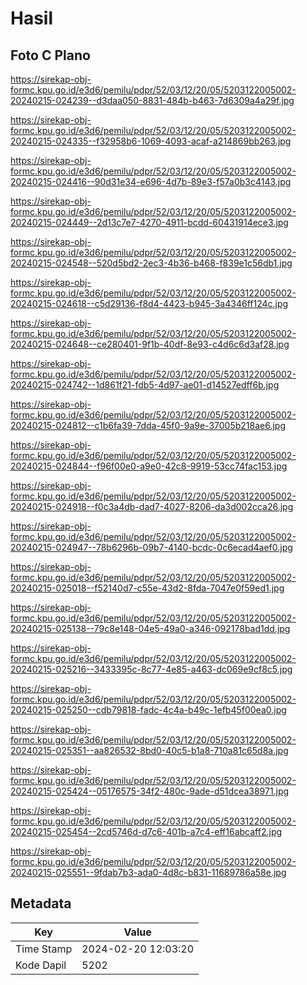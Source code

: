 # Hasil

## Foto C Plano

https://sirekap-obj-formc.kpu.go.id/e3d6/pemilu/pdpr/52/03/12/20/05/5203122005002-20240215-024239--d3daa050-8831-484b-b463-7d6309a4a29f.jpg

https://sirekap-obj-formc.kpu.go.id/e3d6/pemilu/pdpr/52/03/12/20/05/5203122005002-20240215-024335--f32958b6-1069-4093-acaf-a214869bb263.jpg

https://sirekap-obj-formc.kpu.go.id/e3d6/pemilu/pdpr/52/03/12/20/05/5203122005002-20240215-024416--90d31e34-e696-4d7b-89e3-f57a0b3c4143.jpg

https://sirekap-obj-formc.kpu.go.id/e3d6/pemilu/pdpr/52/03/12/20/05/5203122005002-20240215-024449--2d13c7e7-4270-4911-bcdd-60431914ece3.jpg

https://sirekap-obj-formc.kpu.go.id/e3d6/pemilu/pdpr/52/03/12/20/05/5203122005002-20240215-024548--520d5bd2-2ec3-4b36-b468-f839e1c56db1.jpg

https://sirekap-obj-formc.kpu.go.id/e3d6/pemilu/pdpr/52/03/12/20/05/5203122005002-20240215-024618--c5d29136-f8d4-4423-b945-3a4346ff124c.jpg

https://sirekap-obj-formc.kpu.go.id/e3d6/pemilu/pdpr/52/03/12/20/05/5203122005002-20240215-024648--ce280401-9f1b-40df-8e93-c4d6c6d3af28.jpg

https://sirekap-obj-formc.kpu.go.id/e3d6/pemilu/pdpr/52/03/12/20/05/5203122005002-20240215-024742--1d861f21-fdb5-4d97-ae01-d14527edff6b.jpg

https://sirekap-obj-formc.kpu.go.id/e3d6/pemilu/pdpr/52/03/12/20/05/5203122005002-20240215-024812--c1b6fa39-7dda-45f0-9a9e-37005b218ae6.jpg

https://sirekap-obj-formc.kpu.go.id/e3d6/pemilu/pdpr/52/03/12/20/05/5203122005002-20240215-024844--f96f00e0-a9e0-42c8-9919-53cc74fac153.jpg

https://sirekap-obj-formc.kpu.go.id/e3d6/pemilu/pdpr/52/03/12/20/05/5203122005002-20240215-024918--f0c3a4db-dad7-4027-8206-da3d002cca26.jpg

https://sirekap-obj-formc.kpu.go.id/e3d6/pemilu/pdpr/52/03/12/20/05/5203122005002-20240215-024947--78b6296b-09b7-4140-bcdc-0c6ecad4aef0.jpg

https://sirekap-obj-formc.kpu.go.id/e3d6/pemilu/pdpr/52/03/12/20/05/5203122005002-20240215-025018--f52140d7-c55e-43d2-8fda-7047e0f59ed1.jpg

https://sirekap-obj-formc.kpu.go.id/e3d6/pemilu/pdpr/52/03/12/20/05/5203122005002-20240215-025138--79c8e148-04e5-49a0-a346-092178bad1dd.jpg

https://sirekap-obj-formc.kpu.go.id/e3d6/pemilu/pdpr/52/03/12/20/05/5203122005002-20240215-025216--3433395c-8c77-4e85-a463-dc069e9cf8c5.jpg

https://sirekap-obj-formc.kpu.go.id/e3d6/pemilu/pdpr/52/03/12/20/05/5203122005002-20240215-025250--cdb79818-fadc-4c4a-b49c-1efb45f00ea0.jpg

https://sirekap-obj-formc.kpu.go.id/e3d6/pemilu/pdpr/52/03/12/20/05/5203122005002-20240215-025351--aa826532-8bd0-40c5-b1a8-710a81c65d8a.jpg

https://sirekap-obj-formc.kpu.go.id/e3d6/pemilu/pdpr/52/03/12/20/05/5203122005002-20240215-025424--05176575-34f2-480c-9ade-d51dcea38971.jpg

https://sirekap-obj-formc.kpu.go.id/e3d6/pemilu/pdpr/52/03/12/20/05/5203122005002-20240215-025454--2cd5746d-d7c6-401b-a7c4-eff16abcaff2.jpg

https://sirekap-obj-formc.kpu.go.id/e3d6/pemilu/pdpr/52/03/12/20/05/5203122005002-20240215-025551--9fdab7b3-ada0-4d8c-b831-11689786a58e.jpg


## Metadata

| Key        | Value               |
| ---------- | ------------------- |
| Time Stamp | 2024-02-20 12:03:20 |
| Kode Dapil | 5202                |



